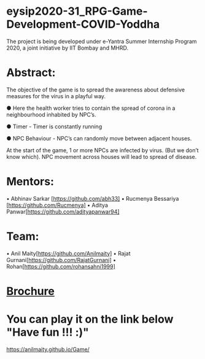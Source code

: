 # eysip2020-31_RPG-Game-Development-COVID-Yoddha
The project is being developed under e-Yantra Summer Internship Program 2020, a joint initiative by IIT Bombay and MHRD.

# Abstract:
The objective of the game is to spread the awareness about defensive measures for the virus in a playful way.

● Here the health worker tries to contain the spread of corona in a neighbourhood inhabited by NPC’s.

● Timer  - Timer is constantly running

● NPC Behaviour - NPC’s can randomly move between adjacent houses.

At the start of the game, 1 or more NPCs are infected by virus. (But we don’t know which).
NPC movement across houses will lead to spread of disease.

# Mentors:
• Abhinav Sarkar [https://github.com/abh33] • Rucmenya Bessariya [https://github.com/Rucmenya] • Aditya Panwar[https://github.com/adityapanwar94]

# Team:
• Anil Maity[https://github.com/Anilmaity] • Rajat Gurnani[https://github.com/RajatGurnani] • Rohan[https://github.com/rohansahni1999]

# [Brochure](https://www.behance.net/gallery/99610393/COVID-YODDHA)

# You can play it on the link below  "Have fun !!! :)" 
https://anilmaity.github.io/Game/
